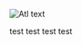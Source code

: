 ![Atl text](https://github.com/nikos230/WildFireSpread/blob/main/logos/logo2png.png)



test test test test
